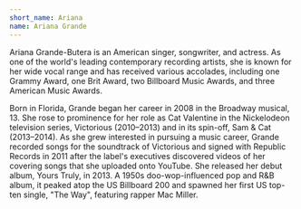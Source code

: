```yaml
---
short_name: Ariana
name: Ariana Grande
---
```

Ariana Grande-Butera is an American singer, songwriter, and actress. As one of the world's leading contemporary recording artists, she is known for her wide vocal range and has received various accolades, including one Grammy Award, one Brit Award, two Billboard Music Awards, and three American Music Awards.

Born in Florida, Grande began her career in 2008 in the Broadway musical, 13. She rose to prominence for her role as Cat Valentine in the Nickelodeon television series, Victorious (2010–2013) and in its spin-off, Sam & Cat (2013–2014). As she grew interested in pursuing a music career, Grande recorded songs for the soundtrack of Victorious and signed with Republic Records in 2011 after the label's executives discovered videos of her covering songs that she uploaded onto YouTube. She released her debut album, Yours Truly, in 2013. A 1950s doo-wop-influenced pop and R&B album, it peaked atop the US Billboard 200 and spawned her first US top-ten single, "The Way", featuring rapper Mac Miller.